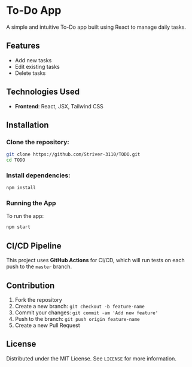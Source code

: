 
# To-Do App

A simple and intuitive To-Do app built using React to manage daily tasks.

## Features

- Add new tasks
- Edit existing tasks
- Delete tasks

## Technologies Used

- **Frontend**: React, JSX, Tailwind CSS

## Installation

### Clone the repository:

```bash
git clone https://github.com/Striver-3110/TODO.git
cd TODO
```

### Install dependencies:

```bash
npm install
```

### Running the App

To run the app:

```bash
npm start
```

## CI/CD Pipeline

This project uses **GitHub Actions** for CI/CD, which will run tests on each push to the `master` branch.

## Contribution

1. Fork the repository
2. Create a new branch: `git checkout -b feature-name`
3. Commit your changes: `git commit -am 'Add new feature'`
4. Push to the branch: `git push origin feature-name`
5. Create a new Pull Request

## License

Distributed under the MIT License. See `LICENSE` for more information.
